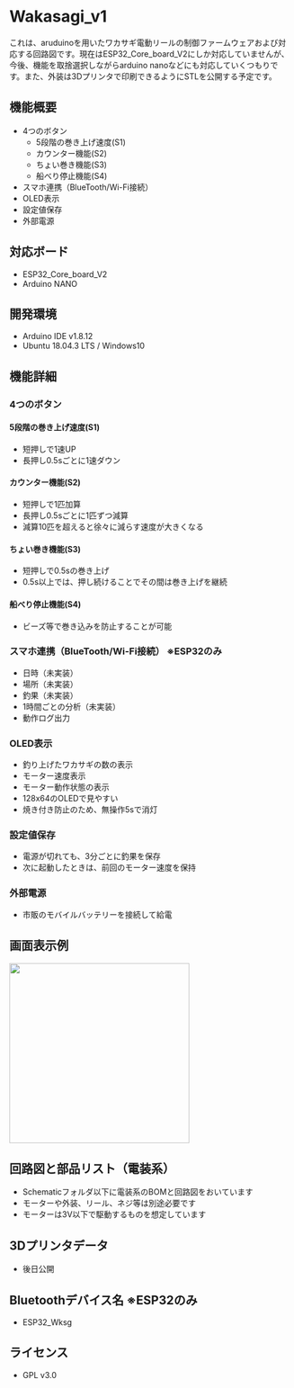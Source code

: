 # Wakasagi_v1
これは、aruduinoを用いたワカサギ電動リールの制御ファームウェアおよび対応する回路図です。現在はESP32_Core_board_V2にしか対応していませんが、今後、機能を取捨選択しながらarduino nanoなどにも対応していくつもりです。また、外装は3Dプリンタで印刷できるようにSTLを公開する予定です。

## 機能概要
* 4つのボタン
  * 5段階の巻き上げ速度(S1)
  * カウンター機能(S2)
  * ちょい巻き機能(S3)
  * 船べり停止機能(S4)
* スマホ連携（BlueTooth/Wi-Fi接続）
* OLED表示
* 設定値保存
* 外部電源
  
## 対応ボード
* ESP32_Core_board_V2
* Arduino NANO
  
## 開発環境
* Arduino IDE v1.8.12
* Ubuntu 18.04.3 LTS / Windows10

## 機能詳細
### 4つのボタン
#### 5段階の巻き上げ速度(S1)
* 短押しで1速UP
* 長押し0.5sごとに1速ダウン
#### カウンター機能(S2)
* 短押しで1匹加算
* 長押し0.5sごとに1匹ずつ減算
* 減算10匹を超えると徐々に減らす速度が大きくなる
#### ちょい巻き機能(S3)
* 短押しで0.5sの巻き上げ
* 0.5s以上では、押し続けることでその間は巻き上げを継続
#### 船べり停止機能(S4)
* ビーズ等で巻き込みを防止することが可能
### スマホ連携（BlueTooth/Wi-Fi接続） ※ESP32のみ
* 日時（未実装）
* 場所（未実装）
* 釣果（未実装）
* 1時間ごとの分析（未実装）
* 動作ログ出力
### OLED表示
* 釣り上げたワカサギの数の表示
* モーター速度表示
* モーター動作状態の表示
* 128x64のOLEDで見やすい
* 焼き付き防止のため、無操作5sで消灯
### 設定値保存
* 電源が切れても、3分ごとに釣果を保存
* 次に起動したときは、前回のモーター速度を保持
### 外部電源
* 市販のモバイルバッテリーを接続して給電
  
## 画面表示例
<img src="https://user-images.githubusercontent.com/4335740/77150585-8d56a480-6ad7-11ea-9280-b6fdf3f4ef78.jpg" width="320,240">

## 回路図と部品リスト（電装系）
* Schematicフォルダ以下に電装系のBOMと回路図をおいています
* モーターや外装、リール、ネジ等は別途必要です
* モーターは3V以下で駆動するものを想定しています
  
## 3Dプリンタデータ
* 後日公開

## Bluetoothデバイス名 ※ESP32のみ
* ESP32_Wksg

## ライセンス
* GPL v3.0
